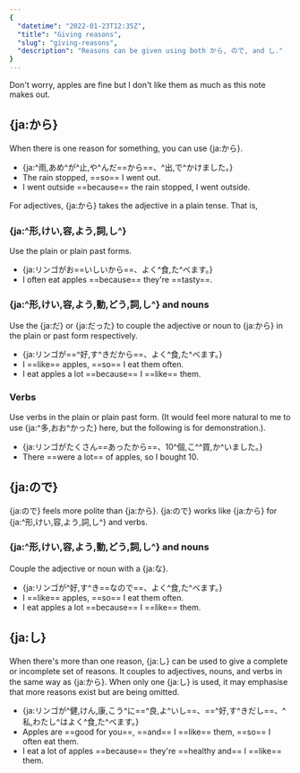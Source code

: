 ```yaml
---
{
  "datetime": "2022-01-23T12:35Z",
  "title": "Giving reasons",
  "slug": "giving-reasons",
  "description": "Reasons can be given using both から, ので, and し."
}
---
```

Don't worry, apples are fine but I don't like them as much as this note makes
out.

## {ja:から}

When there is one reason for something, you can use {ja:から}.

- {ja:^雨,あめ^が^止,や^んだ==から==、^出,で^かけました。}
- The rain stopped, ==so== I went out.
- I went outside ==because== the rain stopped, I went outside.

For adjectives, {ja:から} takes the adjective in a plain tense. That is,

### {ja:^形,けい,容,よう,詞,し^}

Use the plain or plain past forms.

- {ja:リンゴがお==いしいから==、よく^食,た^べます。}
- I often eat apples ==because== they're ==tasty==.

### {ja:^形,けい,容,よう,動,どう,詞,し^} and nouns

Use the {ja:だ} or {ja:だった} to couple the adjective or noun to {ja:から} in
the plain or past form respectively.

- {ja:リンゴが==^好,す^きだから==、よく^食,た^べます。}
- I ==like== apples, ==so== I eat them often.
- I eat apples a lot ==because== I ==like== them.

### Verbs

Use verbs in the plain or plain past form. (It would feel more natural to me to
use {ja:^多,おお^かった} here, but the following is for demonstration.).

- {ja:リンゴがたくさん==あったから==、10^個,こ^^買,か^いました。}
- There ==were a lot== of apples, so I bought 10.

## {ja:ので}

{ja:ので} feels more polite than {ja:から}. {ja:ので} works like {ja:から} for
{ja:^形,けい,容,よう,詞,し^} and verbs.

### {ja:^形,けい,容,よう,動,どう,詞,し^} and nouns

Couple the adjective or noun with a {ja:な}.

- {ja:リンゴが^好,す^き==なので==、よく^食,た^べます。}
- I ==like== apples, ==so== I eat them often.
- I eat apples a lot ==because== I ==like== them.

## {ja:し}

When there's more than one reason, {ja:し} can be used to give a complete or
incomplete set of reasons. It couples to adjectives, nouns, and verbs in the
same way as {ja:から}. When only one {ja:し} is used, it may emphasise that more
reasons exist but are being omitted.

- {ja:リンゴが^健,けん,康,こう^に==^良,よ^いし==、==^好,す^きだし==、^私,わたし^はよく^食,た^べます。}
- Apples are ==good for you==, ==and== I ==like== them, ==so== I often eat them.
- I eat a lot of apples ==because== they're ==healthy and== I ==like== them.
